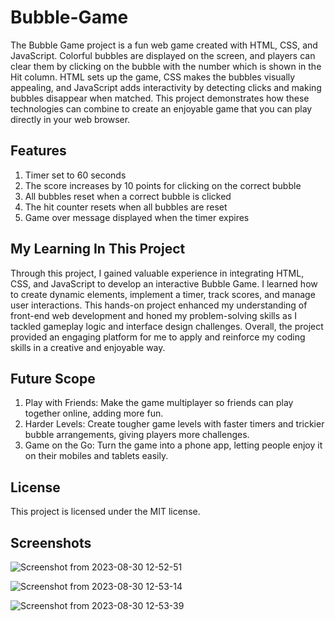 # Bubble-Game
The Bubble Game project is a fun web game created with HTML, CSS, and JavaScript. Colorful bubbles are displayed on the screen, and players can clear them by clicking on the bubble with the number which is shown in the Hit column. HTML sets up the game, CSS makes the bubbles visually appealing, and JavaScript adds interactivity by detecting clicks and making bubbles disappear when matched. This project demonstrates how these technologies can combine to create an enjoyable game that you can play directly in your web browser.

## Features
1. Timer set to 60 seconds
2. The score increases by 10 points for clicking on the correct bubble
3. All bubbles reset when a correct bubble is clicked
4. The hit counter resets when all bubbles are reset
5. Game over message displayed when the timer expires

## My Learning In This Project 
Through this project, I gained valuable experience in integrating HTML, CSS, and JavaScript to develop an interactive Bubble Game. I learned how to create dynamic elements, implement a timer, track scores, and manage user interactions. This hands-on project enhanced my understanding of front-end web development and honed my problem-solving skills as I tackled gameplay logic and interface design challenges. Overall, the project provided an engaging platform for me to apply and reinforce my coding skills in a creative and enjoyable way.

## Future Scope
1. Play with Friends: Make the game multiplayer so friends can play together online, adding more fun.
2. Harder Levels: Create tougher game levels with faster timers and trickier bubble arrangements, giving players more challenges.
3. Game on the Go: Turn the game into a phone app, letting people enjoy it on their mobiles and tablets easily.

## License
This project is licensed under the MIT license.

## Screenshots

![Screenshot from 2023-08-30 12-52-51](https://github.com/chandrasahi10/Bubble-Game/assets/66238180/de1b67df-a80c-4e9e-8803-205c446ebddd)

![Screenshot from 2023-08-30 12-53-14](https://github.com/chandrasahi10/Bubble-Game/assets/66238180/2ea454ce-6b00-49c8-8b9c-d192d83144a8)

![Screenshot from 2023-08-30 12-53-39](https://github.com/chandrasahi10/Bubble-Game/assets/66238180/fa5a5e8b-6296-4291-98d5-65848dbcfe03)











